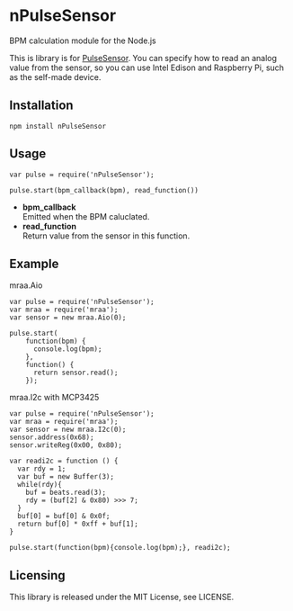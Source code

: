 # nPulseSensor
BPM calculation module for the Node.js  
  
This is library is for [PulseSensor](pulsesensor.com). 
You can specify how to read an analog value from the sensor, so you can use Intel Edison and Raspberry Pi, such as the self-made device.

## Installation
```
npm install nPulseSensor
```

## Usage

```
var pulse = require('nPulseSensor');

pulse.start(bpm_callback(bpm), read_function())
```

- __bpm_callback__  
Emitted when the BPM caluclated.
- __read_function__  
Return value from the sensor in this function.

## Example

mraa.Aio

```
var pulse = require('nPulseSensor');
var mraa = require('mraa');
var sensor = new mraa.Aio(0);

pulse.start(
    function(bpm) {
      console.log(bpm);
    },
    function() {
      return sensor.read();
    });
```

mraa.I2c with MCP3425

```
var pulse = require('nPulseSensor');
var mraa = require('mraa');
var sensor = new mraa.I2c(0);
sensor.address(0x68);
sensor.writeReg(0x00, 0x80);

var readi2c = function () {
  var rdy = 1;
  var buf = new Buffer(3);
  while(rdy){
    buf = beats.read(3);
    rdy = (buf[2] & 0x80) >>> 7;
  }
  buf[0] = buf[0] & 0x0f;
  return buf[0] * 0xff + buf[1];
}

pulse.start(function(bpm){console.log(bpm);}, readi2c);
```

## Licensing
This library is released under the MIT License, see LICENSE.
